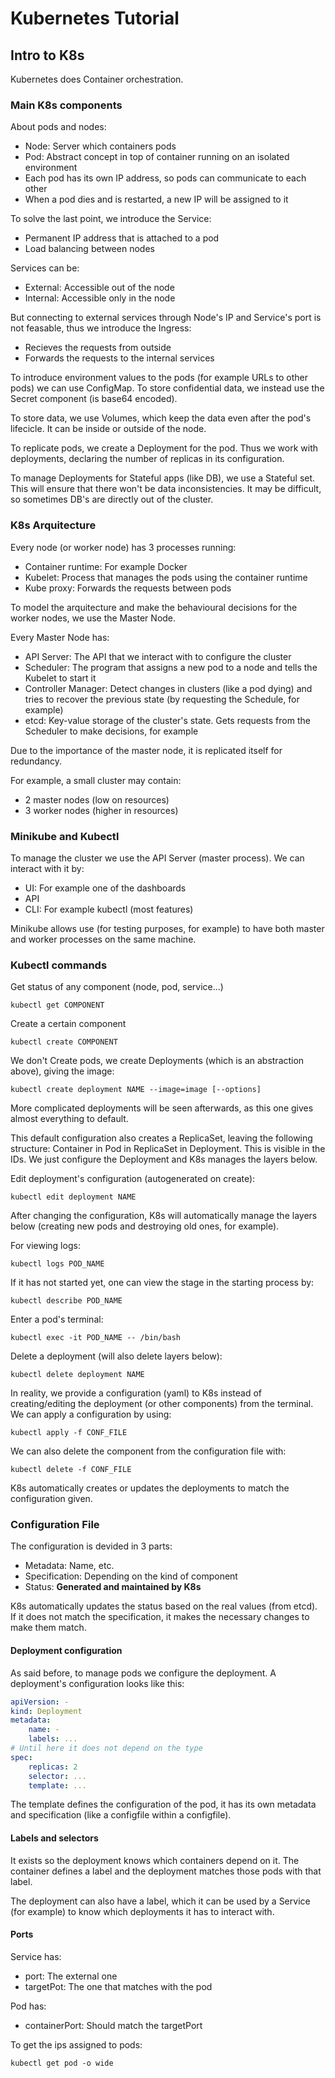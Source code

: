# Kubernetes Tutorial

## Intro to K8s

Kubernetes does Container orchestration.

### Main K8s components

About pods and nodes:
- Node: Server which containers pods
- Pod: Abstract concept in top of container running on an isolated environment
- Each pod has its own IP address, so pods can communicate to each other
- When a pod dies and is restarted, a new IP will be assigned to it

To solve the last point, we introduce the Service:
- Permanent IP address that is attached to a pod
- Load balancing between nodes

Services can be:
- External: Accessible out of the node
- Internal: Accessible only in the node

But connecting to external services through Node's IP and Service's port is not feasable, thus we introduce the Ingress:
- Recieves the requests from outside
- Forwards the requests to the internal services

To introduce environment values to the pods (for example URLs to other pods) we can use ConfigMap. To store confidential data, we instead use the Secret component (is base64 encoded).

To store data, we use Volumes, which keep the data even after the pod's lifecicle. It can be inside or outside of the node.

To replicate pods, we create a Deployment for the pod. Thus we work with deployments, declaring the number of replicas in its configuration.

To manage Deployments for Stateful apps (like DB), we use a Stateful set. This will ensure that there won't be data inconsistencies. It may be difficult, so sometimes DB's are directly out of the cluster.

### K8s Arquitecture

Every node (or worker node) has 3 processes running:
- Container runtime: For example Docker
- Kubelet: Process that manages the pods using the container runtime
- Kube proxy: Forwards the requests between pods

To model the arquitecture and make the behavioural decisions for the worker nodes, we use the Master Node.

Every Master Node has:
- API Server: The API that we interact with to configure the cluster
- Scheduler: The program that assigns a new pod to a node and tells the Kubelet to start it
- Controller Manager: Detect changes in clusters (like a pod dying) and tries to recover the previous state (by requesting the Schedule, for example)
- etcd: Key-value storage of the cluster's state. Gets requests from the Scheduler to make decisions, for example

Due to the importance of the master node, it is replicated itself for redundancy.

For example, a small cluster may contain:
- 2 master nodes (low on resources)
- 3 worker nodes (higher in resources)

### Minikube and Kubectl

To manage the cluster we use the API Server (master process). We can interact with it by:
- UI: For example one of the dashboards
- API
- CLI: For example kubectl (most features)

Minikube allows use (for testing purposes, for example) to have both master and worker processes on the same machine.

### Kubectl commands

Get status of any component (node, pod, service...)

	kubectl get COMPONENT

Create a certain component

	kubectl create COMPONENT

We don't Create pods, we create Deployments (which is an abstraction above), giving the image:

	kubectl create deployment NAME --image=image [--options]

More complicated deployments will be seen afterwards, as this one gives almost everything to default.

This default configuration also creates a ReplicaSet, leaving the following structure: Container in Pod in ReplicaSet in Deployment. This is visible in the IDs. We just configure the Deployment and K8s manages the layers below.

Edit deployment's configuration (autogenerated on create):

	kubectl edit deployment NAME

After changing the configuration, K8s will automatically manage the layers below (creating new pods and destroying old ones, for example).

For viewing logs:

	kubectl logs POD_NAME

If it has not started yet, one can view the stage in the starting process by:

	kubectl describe POD_NAME

Enter a pod's terminal:

	kubectl exec -it POD_NAME -- /bin/bash

Delete a deployment (will also delete layers below):

	kubectl delete deployment NAME

In reality, we provide a configuration (yaml) to K8s instead of creating/editing the deployment (or other components) from the terminal. We can apply a configuration by using:

	kubectl apply -f CONF_FILE

We can also delete the component from the configuration file with:

	kubectl delete -f CONF_FILE 

K8s automatically creates or updates the deployments to match the configuration given.

### Configuration File

The configuration is devided in 3 parts:

- Metadata: Name, etc.
- Specification: Depending on the kind of component
- Status: **Generated and maintained by K8s**

K8s automatically updates the status based on the real values (from etcd). If it does not match the specification, it makes the necessary changes to make them match.

#### Deployment configuration

As said before, to manage pods we configure the deployment. A deployment's configuration looks like this:

```yaml
apiVersion: -
kind: Deployment
metadata:
	name: -
	labels: ...
# Until here it does not depend on the type
spec:
	replicas: 2
	selector: ...
	template: ...
```

The template defines the configuration of the pod, it has its own metadata and specification (like a configfile within a configfile).

#### Labels and selectors

It exists so the deployment knows which containers depend on it. The container defines a label and the deployment matches those pods with that label.

The deployment can also have a label, which it can be used by a Service (for example) to know which deployments it has to interact with.

#### Ports

Service has:
- port: The external one
- targetPot: The one that matches with the pod

Pod has:
- containerPort: Should match the targetPort

To get the ips assigned to pods:

	kubectl get pod -o wide
